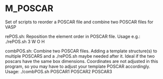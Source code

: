 # M_POSCAR
Set of scripts to reorder a POSCAR file and combine two POSCAR files for VASP

rePOS.sh: Reposition the element order in POSCAR file.
Usage e.g.: ./rePOS.sh 3 W O H

combPOS.sh: Combine two POSCAR files. Adding a template structure(s) to multiple POSCARS and a ./rePOS.sh maybe needed after it. Ideal if the two poscars have the same box dimensions. Coordinates are not adjusted in this program, so you may have to adjust your template POSCAR accordingly.
Usage: ./combPOS.sh POSCAR1 POSCAR2 POSCAR3
